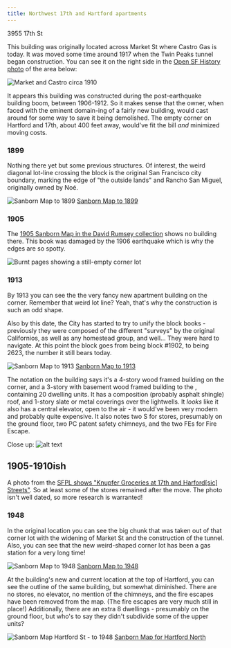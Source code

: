 ```yaml
---
title: Northwest 17th and Hartford apartments
---
```

3955 17th St

This building was originally located across Market St where Castro Gas is today. It was moved some time around 1917 when the Twin Peaks tunnel began construction. You can see it on the right side in the [Open SF History photo](https://opensfhistory.org/Display/wnp27.0740.jpg) of the area below:

![Market and Castro circa 1910](images/opensfhistory_wnp27.0740.jpg)

It appears this building was constructed during the post-earthquake building boom, between 1906-1912. So it makes sense that the owner, when faced with the eminent domain-ing of a fairly new building, would cast around for some way to save it being demolished. The empty corner on Hartford and 17th, about 400 feet away, would've fit the bill _and_ minimized moving costs.

### 1899

Nothing there yet but some previous structures. Of interest, the weird diagonal lot-line crossing the block is the original San Francisco city boundary, marking the edge of "the outside lands" and Rancho San Miguel, originally owned by Noé.

![Sanborn Map to 1899](images/nw-apt-1899.png)
[Sanborn Map to 1899](https://www.loc.gov/resource/g4364sm.g4364sm_g00813189904/?sp=42&st=image&r=-0.135,0.524,1.101,0.995,0)

### 1905

The [1905 Sanborn Map in the David Rumsey collection](https://www.davidrumsey.com/luna/servlet/detail/RUMSEY~8~1~214094~5501447:Vol--4,-Page-411-412--San-Francisco?sort=Pub_List_No_InitialSort%2CPub_Date%2CPub_List_No%2CSeries_No) shows no building there. This book was damaged by the 1906 earthquake which is why the edges are so spotty.

![Burnt pages showing a still-empty corner lot](images/nw-apt-1905.png)

### 1913

By 1913 you can see the the very fancy new apartment building on the corner. Remember that weird lot line? Yeah, that's why the construction is such an odd shape.

Also by this date, the City has started to try to unify the block books - previously they were composed of the different "surveys" by the original Californios, as well as any homestead group, and well... They were hard to navigate.
At this point the block goes from being block #1902, to being 2623, the number it still bears today.

![Sanborn Map to 1913](images/nw-apt-1913.png)
[Sanborn Map to 1913](https://www.loc.gov/resource/g4364sm.g4364sm_g00813191304/?sp=65&st=image)


The notation on the building says it's a 4-story wood framed building on the corner, and a 3-story with basement wood framed building to the , containing 20 dwelling units. It has a composition (probably asphalt shingle) roof, and 1-story slate or metal coverings over the lightwells. It _looks_ like it also has a central elevator, open to the air - it would've been very modern and probably quite expensive. It also notes two S for stores, presumably on the ground floor, two PC patent safety chimneys, and the two FEs for Fire Escape.

Close up:
![alt text](images/nw-apt-1913-closeup.png)

## 1905-1910ish

A photo from the [SFPL shows "Knupfer Groceries at 17th and Harford[sic] Streets"](https://digitalsf.org/record/55370). So at least some of the stores remained after the move. The photo isn't well dated, so more research is warranted!

### 1948

In the original location you can see the big chunk that was taken out of that corner lot with the widening of Market St and the construction of the tunnel. Also, you can see that the new weird-shaped corner lot has been a gas station for a very long time!

![Sanborn Map to 1948](images/nw-apt-1948.png)
[Sanborn Map to 1948](https://www.loc.gov/resource/g4364sm.g4364sm_g00813195004/?sp=67&st=image&r=0.44,-0.067,0.629,0.569,0)

At the building's new and current location at the top of Hartford, you can see the outline of the same building, but somewhat diminished. There are no stores, no elevator, no mention of the chimneys, and the fire escapes have been removed from the map. (The fire escapes are very much still in place!)
Additionally, there are an extra 8 dwellings - presumably on the ground floor, but who's to say they didn't subdivide some of the upper units?

![Sanborn Map Hartford St - to 1948](images/nw-apt-1948-moved.png)
[Sanborn Map for Hartford North](https://www.loc.gov/resource/g4364sm.g4364sm_g00813195007/?sp=13&r=0.138,0.44,0.436,0.394,0)